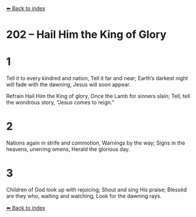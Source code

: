[⬅️ Back to index](../README.md)

# 202 – Hail Him the King of Glory


# 1
Tell it to every kindred and nation,
Tell it far and near;
Earth’s darkest night will fade with the dawning,
Jesus will soon appear.

Refrain
Hail Him the King of glory,
Once the Lamb for sinners slain;
Tell, tell the wondrous story,
“Jesus comes to reign.”

# 2
Nations again in strife and commotion,
Warnings by the way;
Signs in the heavens, unerring omens,
Herald the glorious day.

# 3
Children of God look up with rejoicing;
Shout and sing His praise;
Blessèd are they who, waiting and watching,
Look for the dawning rays.

[⬅️ Back to index](../README.md)
